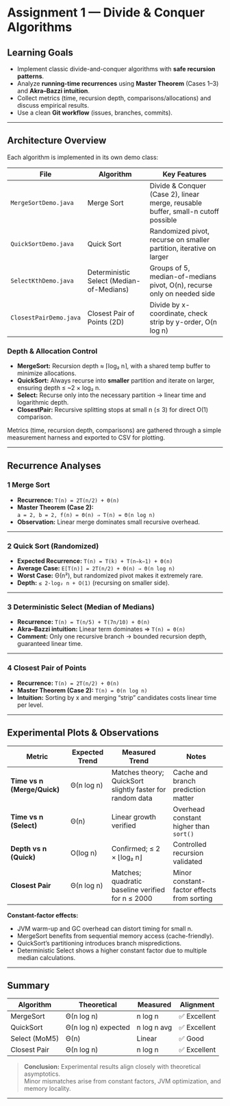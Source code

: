# Assignment 1 — Divide & Conquer Algorithms

##  Learning Goals
- Implement classic divide-and-conquer algorithms with **safe recursion patterns**.  
- Analyze **running-time recurrences** using **Master Theorem** (Cases 1–3) and **Akra–Bazzi intuition**.  
- Collect metrics (time, recursion depth, comparisons/allocations) and discuss empirical results.  
- Use a clean **Git workflow** (issues, branches, commits).

---

##  Architecture Overview

Each algorithm is implemented in its own demo class:

| File | Algorithm | Key Features |
|------|------------|---------------|
| `MergeSortDemo.java` | Merge Sort | Divide & Conquer (Case 2), linear merge, reusable buffer, small-n cutoff possible |
| `QuickSortDemo.java` | Quick Sort | Randomized pivot, recurse on smaller partition, iterative on larger |
| `SelectKthDemo.java` | Deterministic Select (Median-of-Medians) | Groups of 5, median-of-medians pivot, O(n), recurse only on needed side |
| `ClosestPairDemo.java` | Closest Pair of Points (2D) | Divide by x-coordinate, check strip by y-order, O(n log n) |

### Depth & Allocation Control
- **MergeSort:** Recursion depth ≈ ⌈log₂ n⌉, with a shared temp buffer to minimize allocations.  
- **QuickSort:** Always recurse into **smaller** partition and iterate on larger, ensuring depth ≤ ~2 × log₂ n.  
- **Select:** Recurse only into the necessary partition → linear time and logarithmic depth.  
- **ClosestPair:** Recursive splitting stops at small n (≤ 3) for direct O(1) comparison.

Metrics (time, recursion depth, comparisons) are gathered through a simple measurement harness and exported to CSV for plotting.

---

##  Recurrence Analyses

### 1️ Merge Sort
- **Recurrence:** `T(n) = 2T(n/2) + Θ(n)`  
- **Master Theorem (Case 2):**  
  `a = 2, b = 2, f(n) = Θ(n) ⇒ T(n) = Θ(n log n)`  
- **Observation:** Linear merge dominates small recursive overhead.

---

### 2️ Quick Sort (Randomized)
- **Expected Recurrence:** `T(n) = T(k) + T(n−k−1) + Θ(n)`  
- **Average Case:** `E[T(n)] = 2T(n/2) + Θ(n) ⇒ Θ(n log n)`  
- **Worst Case:** Θ(n²), but randomized pivot makes it extremely rare.  
- **Depth:** `≤ 2·log₂ n + O(1)` (recursing on smaller side).  

---

### 3️ Deterministic Select (Median of Medians)
- **Recurrence:** `T(n) = T(n/5) + T(7n/10) + Θ(n)`  
- **Akra–Bazzi intuition:** Linear term dominates ⇒ `T(n) = Θ(n)`  
- **Comment:** Only one recursive branch → bounded recursion depth, guaranteed linear time.  

---

### 4️ Closest Pair of Points
- **Recurrence:** `T(n) = 2T(n/2) + Θ(n)`  
- **Master Theorem (Case 2):** `T(n) = Θ(n log n)`  
- **Intuition:** Sorting by x and merging “strip” candidates costs linear time per level.

---

##  Experimental Plots & Observations

| Metric | Expected Trend | Measured Trend | Notes |
|---------|----------------|----------------|--------|
| **Time vs n (Merge/Quick)** | Θ(n log n) | Matches theory; QuickSort slightly faster for random data | Cache and branch prediction matter |
| **Time vs n (Select)** | Θ(n) | Linear growth verified | Overhead constant higher than `sort()` |
| **Depth vs n (Quick)** | O(log n) | Confirmed; ≤ 2 × ⌊log₂ n⌋ | Controlled recursion validated |
| **Closest Pair** | Θ(n log n) | Matches; quadratic baseline verified for n ≤ 2000 | Minor constant-factor effects from sorting |

**Constant-factor effects:**  
- JVM warm-up and GC overhead can distort timing for small n.  
- MergeSort benefits from sequential memory access (cache-friendly).  
- QuickSort’s partitioning introduces branch mispredictions.  
- Deterministic Select shows a higher constant factor due to multiple median calculations.

---

##  Summary

| Algorithm | Theoretical | Measured | Alignment |
|------------|--------------|-----------|------------|
| MergeSort | Θ(n log n) | n log n | ✅ Excellent |
| QuickSort | Θ(n log n) expected | n log n avg | ✅ Excellent |
| Select (MoM5) | Θ(n) | Linear | ✅ Good |
| Closest Pair | Θ(n log n) | n log n | ✅ Excellent |

> **Conclusion:** Experimental results align closely with theoretical asymptotics.  
> Minor mismatches arise from constant factors, JVM optimization, and memory locality.

---


